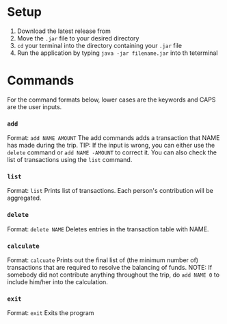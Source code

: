 # Setup
1. Download the latest release from ![]()
2. Move the `.jar` file to your desired directory
3. `cd` your terminal into the directory containing your `.jar` file
4. Run the application by typing `java -jar filename.jar` into th teterminal

# Commands
For the command formats below, lower cases are the keywords and CAPS are the user inputs.

### `add`
Format: `add NAME AMOUNT`
The add commands adds a transaction that NAME has made during the trip.
TIP: If the input is wrong, you can either use the `delete` command or `add NAME -AMOUNT` to correct it. You can also check the list of transactions using the `list` command.

### `list`
Format: `list`
Prints list of transactions. Each person's contribution will be aggregated.

### `delete`
Format: `delete NAME`
Deletes entries in the transaction table with NAME.

### `calculate`
Format: `calcuate`
Prints out the final list of (the minimum number of) transactions that are required to resolve the balancing of funds.
NOTE: If somebody did not contribute anything throughout the trip, do `add NAME 0` to include him/her into the calculation.

### `exit`
Format: `exit`
Exits the program
